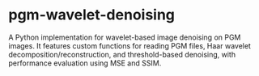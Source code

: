 # pgm-wavelet-denoising
A Python implementation for wavelet-based image denoising on PGM images. It features custom functions for reading PGM files, Haar wavelet decomposition/reconstruction, and threshold-based denoising, with performance evaluation using MSE and SSIM.
